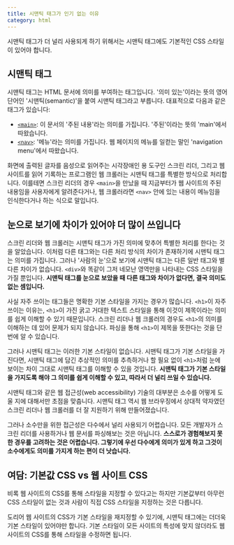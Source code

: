 ```yaml
---
title: 시맨틱 태그가 인기 없는 이유
category: html
---
```


시맨틱 태그가 더 널리 사용되게 하기 위해서는 시맨틱 태그에도 기본적인 CSS 스타일이 있어야 합니다.

## 시맨틱 태그

시맨틱 태그는 HTML 문서에 의미를 부여하는 태그입니다. '의미 있는'이라는 뜻의 영어 단어인 '시맨틱(semantic)'을 붙여 시맨틱 태그라고 부릅니다. 대표적으로 다음과 같은 태그가 있습니다:

- [`<main>`][main-element]: 이 문서의 '주된 내용'라는 의미를 가집니다. '주된'이라는 뜻의 'main'에서 따왔습니다.
- [`<nav>`][nav-element]: '메뉴'라는 의미를 가집니다. 웹 페이지의 메뉴를 일컫는 말인 'navigation menu'에서 따왔습니다.

화면에 출력된 글자를 음성으로 읽어주는 시각장애인 용 도구인 스크린 리더, 그리고 웹 사이트를 읽어 기록하는 프로그램인 웹 크롤러는 시맨틱 태그를 특별한 방식으로 처리합니다. 이를테면 스크린 리더의 경우 `<main>`을 만났을 때 지금부터가 웹 사이트의 주된 내용임을 사용자에게 알려준다거나, 웹 크롤러라면 `<nav>` 안에 있는 내용이 메뉴임을 인식한다거나 하는 식으로 말입니다.

[main-element]: https://developer.mozilla.org/docs/Web/HTML/Element/main

[nav-element]: https://developer.mozilla.org/docs/Web/HTML/Element/nav

## 눈으로 보기에 차이가 있어야 더 많이 쓰입니다

스크린 리더와 웹 크롤러는 시맨틱 태그가 가진 의미에 맞추어 특별한 처리를 한다는 것을 알았습니다. 이처럼 다른 태그와는 다른 처리 방식의 차이가 존재하기에 시맨틱 태그는 의미를 가집니다. 그러나 '사람의 눈'으로 보기에 시맨틱 태그는 다른 일반 태그와 별다른 차이가 없습니다. `<div>`와 똑같이 그저 네모난 영역만을 나타내는 CSS 스타일을 가질 뿐입니다. **시맨틱 태그를 눈으로 보았을 때 다른 태그와 차이가 없다면, 결국 의미도 없는 셈입니다.**

사실 자주 쓰이는 태그들은 명확한 기본 스타일을 가지는 경우가 많습니다. `<h1>`이 자주 쓰이는 이유는, `<h1>`이 가진 굵고 거대한 텍스트 스타일을 통해 이것이 제목이라는 의미를 쉽게 이해할 수 있기 때문입니다. 스크린 리더나 웹 크롤러의 경우도 `<h1>`의 의미를 이해하는 데 있어 문제가 되지 않습니다. 파싱을 통해 `<h1>`이 제목을 뜻한다는 것을 단번에 알 수 있습니다.

그러나 시맨틱 태그는 이러한 기본 스타일이 없습니다. 시맨틱 태그가 기본 스타일을 가진다면, 시맨틱 태그에 담긴 추상적인 의미를 추측하거나 할 필요 없이 `<h1>`처럼 눈에 보이는 차이 그대로 시맨틱 태그를 이해할 수 있을 것입니다. **시맨틱 태그가 기본 스타일을 가지도록 해야 그 의미를 쉽게 이해할 수 있고, 따라서 더 널리 쓰일 수 있습니다.**

시맨틱 태그와 같은 웹 접근성(web accessibility) 기술의 대부분은 소수를 어떻게 도울 지에 대해서만 초점을 맞춥니다. 시맨틱 태그 역시 웹 브라우징에서 상대적 약자였던 스크린 리더나 웹 크롤러를 더 잘 지원하기 위해 만들어졌습니다.

그러나 소수만을 위한 접근성은 다수에서 널리 사용되기 어렵습니다. 모든 개발자가 스크린 리더를 사용하거나 웹 문서를 파싱해보는 것은 아닙니다. **스스로가 경험해보지 못한 경우를 고려하는 것은 어렵습니다. 그렇기에 우선 다수에게 의미가 있게 하고 그것이 소수에게도 의미를 가지게 하는 편이 더 낫습니다.**

## 여담: 기본값 CSS vs 웹 사이트 CSS

비록 웹 사이트의 CSS를 통해 스타일을 지정할 수 있다고는 하지만 기본값부터 아무런 CSS 스타일이 없는 것과 사람이 직접 CSS 스타일을 지정하는 것은 다릅니다.

도리어 웹 사이트의 CSS가 기본 스타일을 재지정할 수 있기에, 시맨틱 태그에는 더더욱 기본 스타일이 있어야만 합니다. 기본 스타일이 모든 사이트의 특성에 맞지 않더라도 웹 사이트의 CSS를 통해 스타일을 수정하면 됩니다.
